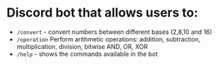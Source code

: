 # Discord bot that allows users to:

- `/convert` - convert numbers between different bases (2,8,10 and 16)
- `/operation` Perform arithmetic operations: addition, subtraction, multiplication, division, bitwise AND, OR, XOR
- `/help` - shows the commands available in the bot